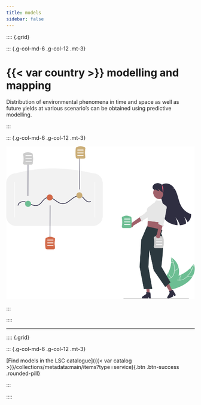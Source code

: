 ```yaml
---
title: models
sidebar: false
---
```


:::: {.grid}

::: {.g-col-md-6 .g-col-12 .mt-3}

# {{< var country >}} modelling and mapping

Distribution of environmental phenomena in time and space as well as future yields at various scenario’s can be obtained using predictive modelling.

:::

::: {.g-col-md-6 .g-col-12 .mt-3}

![](../img/undraw_detailed_examination_re_ieui%201modelling.svg)

:::

::::

---

:::: {.grid}

::: {.g-col-md-6 .g-col-12 .mt-3}



[Find models in the LSC catalogue]({{< var catalog >}}/collections/metadata:main/items?type=service){.btn .btn-success .rounded-pill}

:::

::::